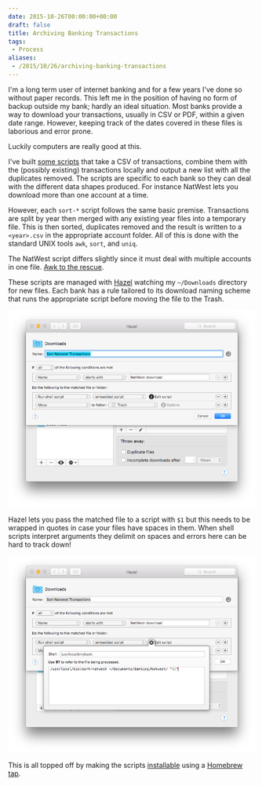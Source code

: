 ```yaml
---
date: 2015-10-26T00:00:00+00:00
draft: false
title: Archiving Banking Transactions
tags:
 - Process
aliases:
 - /2015/10/26/archiving-banking-transactions
---
```

I'm a long term user of internet banking and for a few years I've done so without paper records. This left me in the position of having no form of backup outside my bank; hardly an ideal situation. Most banks provide a way to download your transactions, usually in CSV or PDF, within a given date range. However, keeping track of the dates covered in these files is laborious and error prone.

Luckily computers are really good at this.

I've built [some scripts](https://github.com/ghickman/banking-tools "Banking Tools") that take a CSV of transactions, combine them with the (possibly existing) transactions locally and output a new list with all the duplicates removed. The scripts are specific to each bank so they can deal with the different data shapes produced. For instance NatWest lets you download more than one account at a time.

However, each `sort-*` script follows the same basic premise. Transactions are split by year then merged with any existing year files into a temporary file. This is then sorted, duplicates removed and the result is written to a `<year>.csv` in the appropriate account folder. All of this is done with the standard UNIX tools `awk`, `sort`, and `uniq`.

The NatWest script differs slightly since it must deal with multiple accounts in one file. [Awk to the rescue](https://github.com/ghickman/banking-tools/blob/448df2105c458a81d864fa59b43f5310a7bec989/natwest/sort-natwest#L26).

These scripts are managed with [Hazel](https://www.noodlesoft.com/hazel.php) watching my `~/Downloads` directory for new files. Each bank has a rule tailored to its download naming scheme that runs the appropriate script before moving the file to the Trash.

![Hazel Banking Rules Configuration](./banking-downloads-rule.png)

Hazel lets you pass the matched file to a script with `$1` but this needs to be wrapped in quotes in case your files have spaces in them. When shell scripts interpret arguments they delimit on spaces and errors here can be hard to track down!

![Hazel Banking Rules Script Runner](./banking-downloads-rule-script.png)

This is all topped off by making the scripts [installable](https://github.com/ghickman/banking-tools#install) using a [Homebrew tap](https://github.com/ghickman/banking-tools/blob/master/banking-tools.rb).
